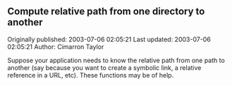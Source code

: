 ## Compute relative path from one directory to another

Originally published: 2003-07-06 02:05:21
Last updated: 2003-07-06 02:05:21
Author: Cimarron Taylor

Suppose your application needs to know the relative path from one path to another (say because you want to create a symbolic link, a relative reference in a URL, etc).  These functions may be of help.